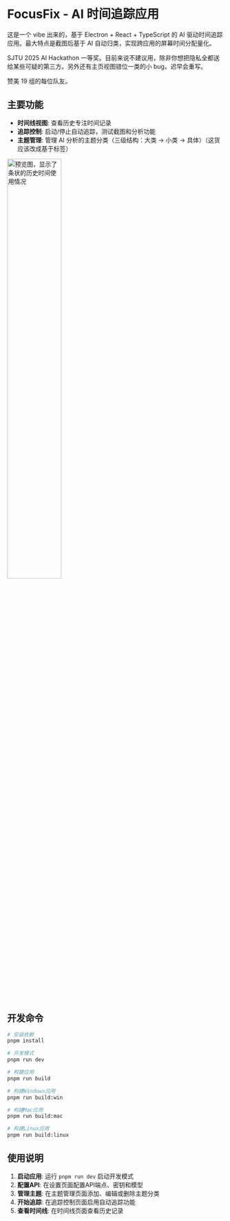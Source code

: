 # FocusFix - AI 时间追踪应用

这是一个 vibe 出来的，基于 Electron + React + TypeScript 的 AI 驱动时间追踪应用。最大特点是截图后基于 AI 自动归类，实现跨应用的屏幕时间分配量化。

SJTU 2025 AI Hackathon 一等奖。目前来说不建议用，除非你想把隐私全都送给某些可疑的第三方。另外还有主页视图错位一类的小 bug，迟早会重写。

赞美 19 组的每位队友。

## 主要功能

- **时间线视图**: 查看历史专注时间记录
- **追踪控制**: 启动/停止自动追踪，测试截图和分析功能
- **主题管理**: 管理 AI 分析的主题分类（三级结构：大类 → 小类 → 具体）（这货应该改成基于标签）

<img alt="预览图，显示了条状的历史时间使用情况" width="50%" src="https://github.com/user-attachments/assets/de711961-ec5f-497a-a73a-07c7da17a2d4" />

## 开发命令

```bash
# 安装依赖
pnpm install

# 开发模式
pnpm run dev

# 构建应用
pnpm run build

# 构建Windows应用
pnpm run build:win

# 构建Mac应用
pnpm run build:mac

# 构建Linux应用
pnpm run build:linux
```

## 使用说明

1. **启动应用**: 运行 `pnpm run dev` 启动开发模式
2. **配置API**: 在设置页面配置API端点、密钥和模型
3. **管理主题**: 在主题管理页面添加、编辑或删除主题分类
4. **开始追踪**: 在追踪控制页面启用自动追踪功能
5. **查看时间线**: 在时间线页面查看历史记录
